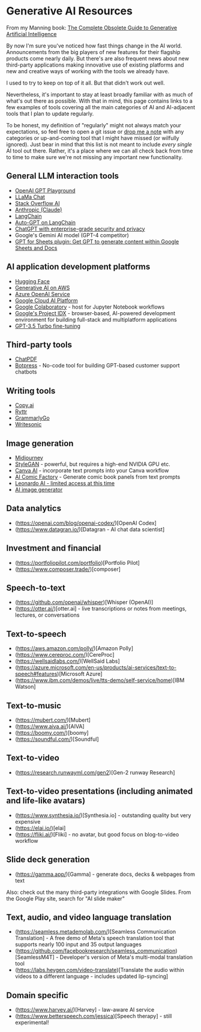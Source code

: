 # Generative AI Resources

From my Manning book: [The Complete Obsolete Guide to Generative Artificial Intelligence](http://mng.bz/j1Ax)

By now I'm sure you've noticed how fast things change in the AI world. Announcements from the big players of new features for their flagship products come nearly daily. But there's are also frequent news about new third-party applications making innovative use of existing platforms and new and creative ways of working with the tools we already have. 

I used to try to keep on top of it all. But that didn't work out well. 

Nevertheless, it's important to stay at least broadly familiar with as much of what's out there as possible. With that in mind, this page contains links to a few examples of tools covering all the main categories of AI and AI-adjacent tools that I plan to update regularly. 

To be honest, my definition of "regularly" might not always match your expectations, so feel free to open a git issue or [drop me a note](mailto:office@bootstrap-it.com) with any categories or up-and-coming tool that I might have missed (or wilfully ignored). Just bear in mind that this list is not meant to include _every single_ AI tool out there. Rather, it's a place where we can all check back from time to time to make sure we're not missing any important new functionality.

## General LLM interaction  tools

* [OpenAI GPT Playground](https://platform.openai.com/playground)
* [LLaMa Chat](https://labs.perplexity.ai/)
* [Stack Overflow AI](https://stackoverflow.blog/2023/07/27/announcing-overflowai/)
* [Anthropic (Claude)](https://www.anthropic.com/index/introducing-claude)
* [LangChain](https://www.langchain.com/)
* [Auto-GPT on LangChain](https://python.langchain.com/docs/use_cases/autonomous_agents/autogpt.html)
* [ChatGPT with enterprise-grade security and privacy](https://openai.com/enterprise)
* Google's Gemini AI model (GPT-4 competitor)
* [GPT for Sheets plugin: Get GPT to generate content within Google Sheets and Docs](https://workspace.google.com/marketplace/app/gpt_for_sheets_and_docs/677318054654)

## AI application development platforms

* [Hugging Face](https://huggingface.co/)
* [Generative AI on AWS](https://aws.amazon.com/generative-ai/)
* [Azure OpenAI Service](https://azure.microsoft.com/en-us/products/ai-services/openai-service)
* [Google Cloud AI Platform](https://cloud.google.com/ai-platform/docs/technical-overview)
* [Google Colaboratory](https://colab.google/) - host for Jupyter Notebook workflows
* [Google's Project IDX](https://developers.googleblog.com/2023/08/introducing-project-idx-experiment-to-improve-full-stack-multiplatform-app-development.html) - browser-based, AI-powered development environment for building full-stack and multiplatform applications
* [GPT-3.5 Turbo fine-tuning](https://openai.com/blog/gpt-3-5-turbo-fine-tuning-and-api-updates)

## Third-party tools
* [ChatPDF](https://www.chatpdf.com/)
* [Botpress](https://botpress.com/) - No-code tool for building GPT-based customer support chatbots 

## Writing tools
* [Copy.ai](https://www.copy.ai/)
* [Ryttr](https://rytr.me/)
* [GrammarlyGo](https://www.grammarly.com/a/grammarlygo)
* [Writesonic](https://writesonic.com/)

## Image generation
* [Midjourney](https://www.midjourney.com/)
* [StyleGAN](https://github.com/NVlabs/stylegan) - powerful, but requires a high-end NVIDIA GPU etc.
* [Canva AI](https://www.canva.com/ai-image-generator/) - incorporate text prompts into your Canva workflow
* [AI Comic Factory](https://huggingface.co/spaces/jbilcke-hf/ai-comic-factory) - Generate comic book panels from text prompts
* [Leonardo AI - limited access at this time](https://leonardo.ai/)
* [AI image generator](https://www.craiyon.com/)

## Data analytics
* (https://openai.com/blog/openai-codex/)[OpenAI Codex]
* (https://www.datagran.io/)[Datagran - AI chat data scientist]

## Investment and financial

* (https://portfoliopilot.com/portfolio)[Portfolio Pilot]
* (https://www.composer.trade/)[composer]
	
## Speech-to-text

* (https://github.com/openai/whisper)[Whisper (OpenAI)]
* (https://otter.ai/)[otter.ai] - live transcriptions or notes from meetings, lectures, or conversations

## Text-to-speech

* (https://aws.amazon.com/polly/)[Amazon Polly]
* (https://www.cereproc.com/)[CereProc]
* (https://wellsaidlabs.com/)[WellSaid Labs]
* (https://azure.microsoft.com/en-us/products/ai-services/text-to-speech#features)[Microsoft Azure]
* (https://www.ibm.com/demos/live/tts-demo/self-service/home)[IBM Watson]

## Text-to-music

* (https://mubert.com/)[Mubert] 
* (https://www.aiva.ai/)[AIVA]
* (https://boomy.com/)[boomy]
* (https://soundful.com/)[Soundful]

## Text-to-video

* (https://research.runwayml.com/gen2)[Gen-2 runway Research]

## Text-to-video presentations (including animated and life-like avatars)

* (https://www.synthesia.io/)[Synthesia.io] - outstanding quality but very expensive
* (https://elai.io/)[elai]
* (https://fliki.ai/)[Fliki] - no avatar, but good focus on blog-to-video workflow

## Slide deck generation

* (https://gamma.app/)[Gamma] - generate docs, decks & webpages from text
	
Also: check out the many third-party integrations with Google Slides. From the Google Play site, search for "AI slide maker"

## Text, audio, and video language translation

* (https://seamless.metademolab.com/)[Seamless Communication Translation] - A free demo of Meta's speech translation tool that supports nearly 100 input and 35 output languages
* (https://github.com/facebookresearch/seamless_communication)[SeamlessM4T] - Developer's version of Meta's multi-modal translation tool
* (https://labs.heygen.com/video-translate)[Translate the audio within videos to a different language - includes updated lip-syncing]

## Domain specific

* (https://www.harvey.ai/)[Harvey] - law-aware AI service
* (https://www.betterspeech.com/jessica)[Speech therapy] - still experimental!
